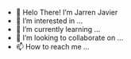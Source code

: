 - 👋 Helo There! I’m Jarren Javier
- 👀 I’m interested in ...
- 🌱 I’m currently learning ...
- 💞️ I’m looking to collaborate on ...
- 📫 How to reach me ...

<!---
jarren-javier/jarren-javier is a ✨ special ✨ repository because its `README.md` (this file) appears on your GitHub profile.
You can click the Preview link to take a look at your changes.
--->
